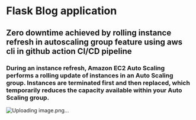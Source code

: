 # Flask Blog application
## Zero downtime achieved by rolling instance refresh in autoscaling group feature using aws cli in github action CI/CD pipeline
### During an instance refresh, Amazon EC2 Auto Scaling performs a rolling update of instances in an Auto Scaling group. Instances are terminated first and then replaced, which temporarily reduces the capacity available within your Auto Scaling group.

![Uploading image.png…]()


